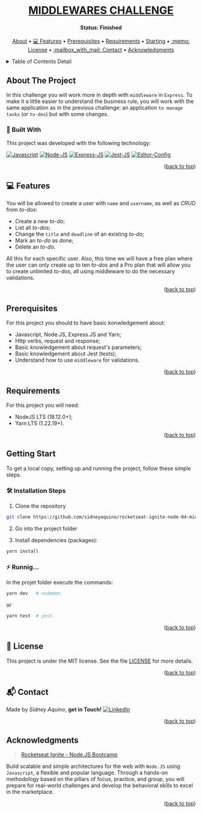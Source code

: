 <!-- MIDDLEWARES CHALLENGE -->
<!--
*** I'm using markdown "reference style" links for readability.
*** Reference links are enclosed in brackets [ ] instead of parentheses ( ).
*** See the bottom of this document for the declaration of the reference variables
*** for contributors-url, forks-url, etc. This is an optional, concise syntax you may use.
*** https://www.markdownguide.org/basic-syntax/#reference-style-links
-->


<!-- PROJECT'S TITLE -->
<a name="readme-top"></a>
<h1 align="center">
  <a href="#"> MIDDLEWARES CHALLENGE </a>
</h1>


<!-- PROJECT'S STATUS -->
<h4 align="center"> 
  Status: Finished
</h4>


<!-- TABLE OF CONTENTS DETAIL -->
<p align="center">
  <a href="#about-the-project">About</a> •
  <a href="#features">💻 Features</a> •
  <a href="#prerequisites">Prerequisites</a> •
  <a href="#requirements">Requirements</a> •
  <a href="#starting">Starting</a> •
  <a href="#license">:memo: License</a> •
  <a href="#contact">:mailbox_with_mail: Contact</a> •
  <a href="#acknowledgments">Acknowledgments</a>  
</p>


<!-- TABLE OF CONTENTS DETAIL -->
<details>
  <summary>Table of Contents Detail</summary>
  <ol>
    <li>
      <a href="#about-the-project">About The Project</a>
      <ul>
        <li><a href="#built-with">:rocket: Built With</a></li>
      </ul>
    </li>
    <li><a href="#features">💻 Features</a></li>
    <li><a href="#prerequisites">Prerequisites</a></li>
    <li><a href="#requirements">Requirements</a></li>
    <li>
      <a href="#starting">Getting Started</a>
      <ul>
        <li><a href="#install">🛠️ Installation Steps</a></li>
        <li><a href="#running">:zap: Running...</a></li>
      </ul>
    </li>
    <li><a href="#license">:memo: License</a></li>
    <li><a href="#contact">:mailbox_with_mail: Contact</a></li>
    <li><a href="#acknowledgments">Acknowledgments</a></li>
  </ol>
</details>



## About The Project

In this challenge you will work more in depth with `middleware` in `Express`. To make it a little easier to understand the business rule, you will work with the same application as in the previous challenge: an application `to manage tasks` (or `to-dos`) but with some changes.

<a name="built-with"></a>
### :rocket: Built With
This project was developed with the following technology:

[![Javascript][js-shield]][js-url]
[![Node-JS][node-shield]][node-url]
[![Express-JS][express-shield]][express-url]
[![Jest-JS][jest-shield]][jest-url]
[![Editor-Config][editor-config-shield]][editor-config-url]

<p align="right">(<a href="#readme-top">back to top</a>)</p>



<a name="features"></a>
## 💻 Features

You will be allowed to create a user with `name` and `username`, as well as *CRUD* from *to-dos*:

- Create a new *to-do*;
- List all *to-dos*;
- Change the `title` and `deadline` of an existing *to-do*;
- Mark an *to-do* as done;
- Delete an *to-do*.

All this for each specific user. Also, this time we will have a free plan where the user can only create up to ten *to-dos* and a Pro plan that will allow you to create unlimited *to-dos*, all using middleware to do the necessary validations.

<p align="right">(<a href="#readme-top">back to top</a>)</p>



## Prerequisites

For this project you should to have basic konwledgement about: 
- Javascript, Node.JS, Express.JS and Yarn;
- Http verbs, request and response;
- Basic knowledgement about request's parameters;
- Basic knowledgement about Jest (tests);
- Understand how to use `middleware` for validations.

<p align="right">(<a href="#readme-top">back to top</a>)</p>



## Requirements

For this project you will need:
- NodeJS LTS (18.12.0+);
- Yarn LTS (1.22.19+).

<p align="right">(<a href="#readme-top">back to top</a>)</p>



<a name="starting"></a>
## Getting Start

To get a local copy, setting up and running the project, follow these simple steps.

<a name="install"></a>
### 🛠️ Installation Steps
1. Clone the repository
```Bash
git clone https://github.com/sidneyaquino/rocketseat-ignite-node-04-middlewares-challenge-js
```
2. Go into the project folder

3. Install dependencies (packages):
```bash
yarn install
```

<a name="running"></a>
### :zap: Runnig...
In the projet folder execute the commands:
```bash
yarn dev   # nodemon.
```
or
```bash
yarn test  # jest.
```

<p align="right">(<a href="#readme-top">back to top</a>)</p>



<a name="license"></a>
## :memo: License
This project is under the MIT license. See the file [LICENSE](LICENSE.md) for more details.

<p align="right">(<a href="#readme-top">back to top</a>)</p>



<a name="contact"></a>
## :mailbox_with_mail: Contact
Made by *Sidney Aquino*, **get in Touch!** 
[![LinkedIn][linkedin-shield]][linkedin-url]

<p align="right">(<a href="#readme-top">back to top</a>)</p>



## Acknowledgments
>[Rocketseat Ignite - Node.JS Bootcamp](https://app.rocketseat.com.br/ignite/node-js?&) 

Build scalable and simple architectures for the web with `Node.JS` using `Javascript`, a flexible and popular language. Through a hands-on methodology based on the pillars of focus, practice, and group, you will prepare for real-world challenges and develop the behavioral skills to excel in the marketplace.

<p align="right">(<a href="#readme-top">back to top</a>)</p>



<!-- MARKDOWN LINKS & IMAGES -->
<!-- https://www.markdownguide.org/basic-syntax/#reference-style-links -->
[js-shield]: https://img.shields.io/badge/JavaScript-F7DF1E?style=for-the-badge&logo=javascript&logoColor=black
[js-url]: https://en.wikipedia.org/wiki/ECMAScript#13th_Edition_%E2%80%93_ECMAScript_2022
[node-shield]: https://img.shields.io/badge/Node.js-43853D?style=for-the-badge&logo=node.js&logoColor=white
[node-url]: https://nodejs.org
[express-shield]: https://img.shields.io/badge/Express.js-404D59?style=for-the-badge
[express-url]: http://expressjs.com/
[jest-shield]: https://img.shields.io/badge/Jest-323330?style=for-the-badge&logo=Jest&logoColor=white
[jest-url]: https://jestjs.io/
[editor-config-shield]: https://img.shields.io/badge/Editor%20Config-E0EFEF?style=for-the-badge&logo=editorconfig&logoColor=000
[editor-config-url]: https://editorconfig.org/
[linkedin-shield]: https://img.shields.io/badge/-LinkedIn-black.svg?style=for-the-badge&logo=linkedin&colorB=555
[linkedin-url]: https://de.linkedin.com/in/sidneydeaquino